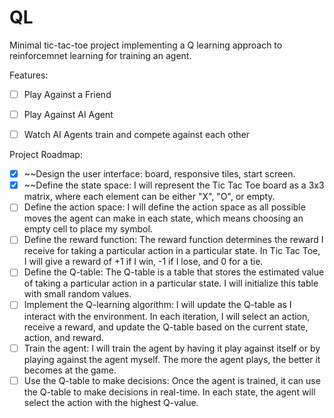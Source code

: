 # QL

Minimal tic-tac-toe project implementing a Q learning approach to reinforcemnet learning for training an agent.


Features:
- [ ] Play Against a Friend
- [ ] Play Against AI Agent
- [ ] Watch AI Agents train and compete against each other


Project Roadmap:

- [x] ~~Design the user interface: board, responsive tiles, start screen.
- [x] ~~Define the state space: I will represent the Tic Tac Toe board as a 3x3 matrix, where each element can be either "X", "O", or empty.
- [ ] Define the action space: I will define the action space as all possible moves the agent can make in each state, which means choosing an empty cell to place my symbol.
- [ ] Define the reward function: The reward function determines the reward I receive for taking a particular action in a particular state. In Tic Tac Toe, I will give a reward of +1 if I win, -1 if I lose, and 0 for a tie.
- [ ] Define the Q-table: The Q-table is a table that stores the estimated value of taking a particular action in a particular state. I will initialize this table with small random values.
- [ ] Implement the Q-learning algorithm: I will update the Q-table as I interact with the environment. In each iteration, I will select an action, receive a reward, and update the Q-table based on the current state, action, and reward.
- [ ] Train the agent: I will train the agent by having it play against itself or by playing against the agent myself. The more the agent plays, the better it becomes at the game.
- [ ] Use the Q-table to make decisions: Once the agent is trained, it can use the Q-table to make decisions in real-time. In each state, the agent will select the action with the highest Q-value.
